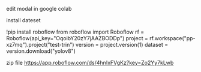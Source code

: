 edit modal in google colab

install dateset 

!pip install roboflow
from roboflow import Roboflow
rf = Roboflow(api_key="OqoibY20zY7jAAZBODDp")
project = rf.workspace("pp-xz7mq").project("test-trin")
version = project.version(1)
dataset = version.download("yolov8")

zip file
https://app.roboflow.com/ds/4hnIxFVgKz?key=Zo2Yy7kLwb
